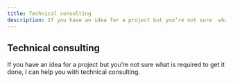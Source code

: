 ```yaml
---
title: Technical consulting
description: If you have an idea for a project but you’re not sure  what is required to get it done, I can help you with technical consulting.
---
```


## Technical consulting

If you have an idea for a project but you’re not sure  what is required to get it done, I can help you with technical consulting.


